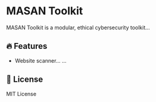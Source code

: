 # MASAN Toolkit

MASAN Toolkit is a modular, ethical cybersecurity toolkit...

## 🔥 Features
- Website scanner...
...
## 📄 License
MIT License
